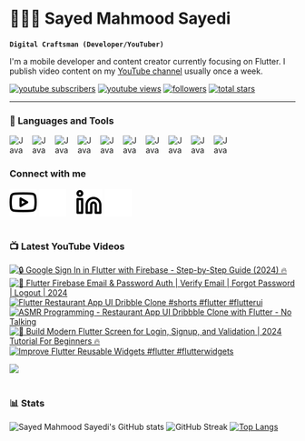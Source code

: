 # 👨🏻‍💻 Sayed Mahmood Sayedi

**`Digital Craftsman (Developer/YouTuber)`**

I'm a mobile developer and content creator currently focusing on Flutter. I publish video content on my [YouTube channel](https://www.youtube.com/@sm-sayedi?sub_confirmation=1) usually once a week.

   <p align="left">
      <a href="https://www.youtube.com/@sm-sayedi?sub_confirmation=1">
         <img alt="youtube subscribers" title="Subscribe to my YouTube channel" src="https://custom-icon-badges.demolab.com/youtube/channel/subscribers/UCENW7Isymv1R7Q6zVDDtteg?color=%23E05D44&label=SUBSCRIBE&logo=video&logoColor=white&style=for-the-badge&labelColor=CE4630"/></a> 
      <a href="https://www.youtube.com/@sm-sayedi">
         <img alt="youtube views" title="YouTube views" src="https://custom-icon-badges.demolab.com/youtube/channel/views/UCENW7Isymv1R7Q6zVDDtteg?color=%23E1AD0E&logo=eye&logoColor=white&style=for-the-badge&labelColor=C79600"/></a> 
      <a href="https://github.com/sm-sayedi?tab=followers">
         <img alt="followers" title="Follow me on Github" src="https://custom-icon-badges.demolab.com/github/followers/sm-sayedi?color=236ad3&labelColor=1155ba&style=for-the-badge&logo=person-add&label=Follow&logoColor=white"/></a>
      <a href="https://github.com/sm-sayedi?tab=repositories&sort=stargazers">
         <img alt="total stars" title="Total stars on GitHub" src="https://custom-icon-badges.demolab.com/github/stars/sm-sayedi?color=55960c&style=for-the-badge&labelColor=488207&logo=star"/></a>
   </p>

---

### 🧰 Languages and Tools

<img align="left" alt="Java" width="30px" style="padding-right:10px;" src="https://cdn.jsdelivr.net/gh/devicons/devicon/icons/flutter/flutter-original.svg"/>
<img align="left" alt="Java" width="30px" style="padding-right:10px;" src="https://cdn.jsdelivr.net/gh/devicons/devicon/icons/dart/dart-original.svg"/>
<img align="left" alt="Java" width="30px" style="padding-right:10px;" src="https://cdn.jsdelivr.net/gh/devicons/devicon/icons/vscode/vscode-original.svg"/>
<img align="left" alt="Java" width="30px" style="padding-right:10px;" src="https://cdn.jsdelivr.net/gh/devicons/devicon/icons/firebase/firebase-plain.svg"/>
<img align="left" alt="Java" width="30px" style="padding-right:10px;" src="https://cdn.jsdelivr.net/gh/devicons/devicon/icons/java/java-original.svg"/>
<img align="left" alt="Java" width="30px" style="padding-right:10px;" src="https://cdn.jsdelivr.net/gh/devicons/devicon/icons/mysql/mysql-original.svg"/>
<img align="left" alt="Java" width="30px" style="padding-right:10px;" src="https://cdn.jsdelivr.net/gh/devicons/devicon/icons/sqlite/sqlite-original.svg"/>
<img align="left" alt="Java" width="30px" style="padding-right:10px;" src="https://cdn.jsdelivr.net/gh/devicons/devicon/icons/git/git-original.svg"/>
<img align="left" alt="Java" width="30px" style="padding-right:10px;" src="https://cdn.jsdelivr.net/gh/devicons/devicon/icons/github/github-original.svg"/>
<img align="left" alt="Java" width="30px" style="padding-right:10px;" src="https://cdn.jsdelivr.net/gh/devicons/devicon/icons/figma/figma-original.svg"/>
<br/>
<br/>

### Connect with me

[![website](./img/youtube-light.svg)](https://youtube.com/@sm-sayedi#gh-light-mode-only)
[![website](./img/youtube-dark.svg)](https://youtube.com/@sm-sayedi#gh-dark-mode-only)
&nbsp;&nbsp;
[![website](./img/linkedin-light.svg)](https://linkedin.com/in/sm-sayedi#gh-light-mode-only)
[![website](./img/linkedin-dark.svg)](https://linkedin.com/in/sm-sayedi#gh-dark-mode-only)
&nbsp;&nbsp;

#

### 📺 Latest YouTube Videos

<!-- BEGIN YOUTUBE-CARDS -->
[![🔒 Google Sign In in Flutter with Firebase - Step-by-Step Guide (2024) 🔥](https://ytcards.demolab.com/?id=_V9pbTfo7-0&title=%F0%9F%94%92+Google+Sign+In+in+Flutter+with+Firebase+-+Step-by-Step+Guide+%282024%29+%F0%9F%94%A5&lang=en&timestamp=1709227551&background_color=%230d1117&title_color=%23ffffff&stats_color=%23dedede&max_title_lines=1&width=250&border_radius=5 "🔒 Google Sign In in Flutter with Firebase - Step-by-Step Guide (2024) 🔥")](https://www.youtube.com/watch?v=_V9pbTfo7-0)
[![🔐 Flutter Firebase Email & Password Auth | Verify Email | Forgot Password | Logout | 2024](https://ytcards.demolab.com/?id=ldahqcJ9pxM&title=%F0%9F%94%90+Flutter+Firebase+Email+%26+Password+Auth+%7C+Verify+Email+%7C+Forgot+Password+%7C+Logout+%7C+2024&lang=en&timestamp=1708628729&background_color=%230d1117&title_color=%23ffffff&stats_color=%23dedede&max_title_lines=1&width=250&border_radius=5 "🔐 Flutter Firebase Email & Password Auth | Verify Email | Forgot Password | Logout | 2024")](https://www.youtube.com/watch?v=ldahqcJ9pxM)
[![Flutter Restaurant App UI Dribble Clone #shorts #flutter #flutterui](https://ytcards.demolab.com/?id=yBn5ZpTn5EI&title=Flutter+Restaurant+App+UI+Dribble+Clone+%23shorts+%23flutter+%23flutterui&lang=en&timestamp=1708416511&background_color=%230d1117&title_color=%23ffffff&stats_color=%23dedede&max_title_lines=1&width=250&border_radius=5 "Flutter Restaurant App UI Dribble Clone #shorts #flutter #flutterui")](https://www.youtube.com/watch?v=yBn5ZpTn5EI)
[![ASMR Programming - Restaurant App UI Dribbble Clone with Flutter - No Talking](https://ytcards.demolab.com/?id=XGX5mvnuSfE&title=ASMR+Programming+-+Restaurant+App+UI+Dribbble+Clone+with+Flutter+-+No+Talking&lang=en&timestamp=1707976224&background_color=%230d1117&title_color=%23ffffff&stats_color=%23dedede&max_title_lines=1&width=250&border_radius=5 "ASMR Programming - Restaurant App UI Dribbble Clone with Flutter - No Talking")](https://www.youtube.com/watch?v=XGX5mvnuSfE)
[![📱 Build Modern Flutter Screen for Login, Signup, and Validation | 2024 Tutorial For Beginners 🔥](https://ytcards.demolab.com/?id=so74QUTUmdE&title=%F0%9F%93%B1+Build+Modern+Flutter+Screen+for+Login%2C+Signup%2C+and+Validation+%7C+2024+Tutorial+For+Beginners+%F0%9F%94%A5&lang=en&timestamp=1706775293&background_color=%230d1117&title_color=%23ffffff&stats_color=%23dedede&max_title_lines=1&width=250&border_radius=5 "📱 Build Modern Flutter Screen for Login, Signup, and Validation | 2024 Tutorial For Beginners 🔥")](https://www.youtube.com/watch?v=so74QUTUmdE)
[![Improve Flutter Reusable Widgets #flutter #flutterwidgets](https://ytcards.demolab.com/?id=rc5NM-ePVj8&title=Improve+Flutter+Reusable+Widgets+%23flutter+%23flutterwidgets&lang=en&timestamp=1706388935&background_color=%230d1117&title_color=%23ffffff&stats_color=%23dedede&max_title_lines=1&width=250&border_radius=5 "Improve Flutter Reusable Widgets #flutter #flutterwidgets")](https://www.youtube.com/watch?v=rc5NM-ePVj8)
<!-- END YOUTUBE-CARDS -->

[<img src="https://custom-icon-badges.demolab.com/badge/-Subscribe%20For%20More-red?style=for-the-badge&logo=video&logoColor=white"/>](https://www.youtube.com/@sm-sayedi?sub_confirmation=1)

#

### 📊 Stats

![Sayed Mahmood Sayedi's GitHub stats](https://github-readme-stats.vercel.app/api?username=sm-sayedi&theme=shadow_blue&show_icons=true)
![GitHub Streak](https://streak-stats.demolab.com?user=sm-sayedi&theme=shadow_blue&border_radius=4.5)
[![Top Langs](https://github-readme-stats.vercel.app/api/top-langs/?username=sm-sayedi&layout=compact&theme=shadow_blue)](https://github.com/anuraghazra/github-readme-stats)


<!-- <img alt="Coding" width="400" src="https://miro.medium.com/v2/resize:fit:720/format:webp/0*7Q3yvSIv_t0ioJ-Z.gif"/>-->
